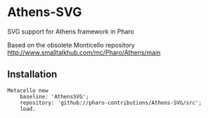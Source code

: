 # Athens-SVG
SVG support for Athens framework in Pharo

Based on the obsolete Monticello repository http://www.smalltalkhub.com/mc/Pharo/Athens/main

## Installation

```Smalltalk
Metacello new
	baseline: 'AthensSVG';
	repository: 'github://pharo-contributions/Athens-SVG/src';
	load.
```	
